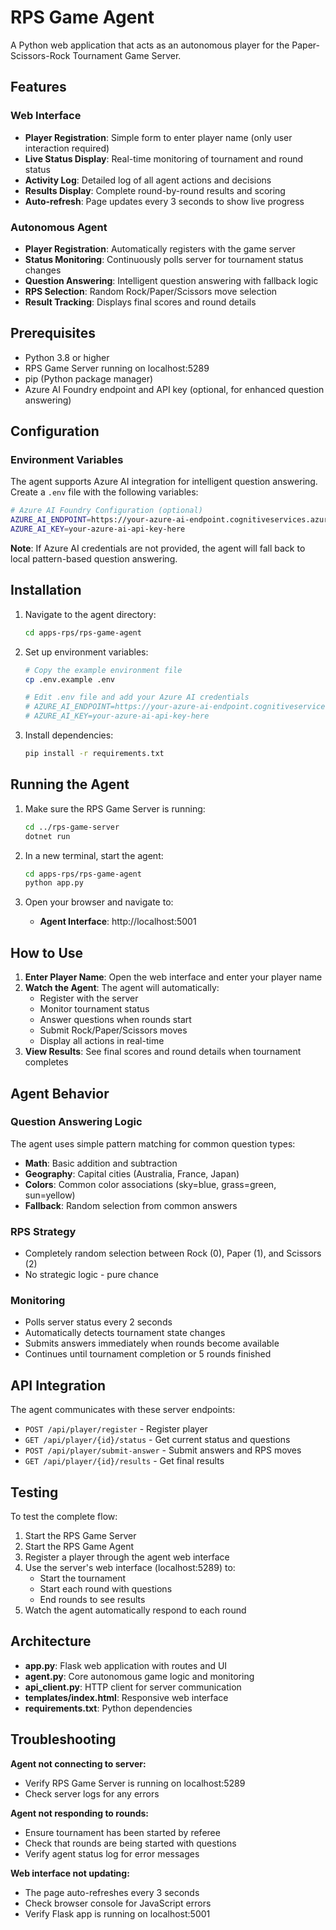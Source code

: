 # RPS Game Agent

A Python web application that acts as an autonomous player for the Paper-Scissors-Rock Tournament Game Server.

## Features

### Web Interface
- **Player Registration**: Simple form to enter player name (only user interaction required)
- **Live Status Display**: Real-time monitoring of tournament and round status
- **Activity Log**: Detailed log of all agent actions and decisions
- **Results Display**: Complete round-by-round results and scoring
- **Auto-refresh**: Page updates every 3 seconds to show live progress

### Autonomous Agent
- **Player Registration**: Automatically registers with the game server
- **Status Monitoring**: Continuously polls server for tournament status changes
- **Question Answering**: Intelligent question answering with fallback logic
- **RPS Selection**: Random Rock/Paper/Scissors move selection
- **Result Tracking**: Displays final scores and round details

## Prerequisites

- Python 3.8 or higher
- RPS Game Server running on localhost:5289
- pip (Python package manager)
- Azure AI Foundry endpoint and API key (optional, for enhanced question answering)

## Configuration

### Environment Variables

The agent supports Azure AI integration for intelligent question answering. Create a `.env` file with the following variables:

```bash
# Azure AI Foundry Configuration (optional)
AZURE_AI_ENDPOINT=https://your-azure-ai-endpoint.cognitiveservices.azure.com
AZURE_AI_KEY=your-azure-ai-api-key-here
```

**Note**: If Azure AI credentials are not provided, the agent will fall back to local pattern-based question answering.

## Installation

1. Navigate to the agent directory:
   ```bash
   cd apps-rps/rps-game-agent
   ```

2. Set up environment variables:
   ```bash
   # Copy the example environment file
   cp .env.example .env
   
   # Edit .env file and add your Azure AI credentials
   # AZURE_AI_ENDPOINT=https://your-azure-ai-endpoint.cognitiveservices.azure.com
   # AZURE_AI_KEY=your-azure-ai-api-key-here
   ```

3. Install dependencies:
   ```bash
   pip install -r requirements.txt
   ```

## Running the Agent

1. Make sure the RPS Game Server is running:
   ```bash
   cd ../rps-game-server
   dotnet run
   ```

2. In a new terminal, start the agent:
   ```bash
   cd apps-rps/rps-game-agent
   python app.py
   ```

3. Open your browser and navigate to:
   - **Agent Interface**: http://localhost:5001

## How to Use

1. **Enter Player Name**: Open the web interface and enter your player name
2. **Watch the Agent**: The agent will automatically:
   - Register with the server
   - Monitor tournament status
   - Answer questions when rounds start
   - Submit Rock/Paper/Scissors moves
   - Display all actions in real-time
3. **View Results**: See final scores and round details when tournament completes

## Agent Behavior

### Question Answering Logic
The agent uses simple pattern matching for common question types:
- **Math**: Basic addition and subtraction
- **Geography**: Capital cities (Australia, France, Japan)
- **Colors**: Common color associations (sky=blue, grass=green, sun=yellow)
- **Fallback**: Random selection from common answers

### RPS Strategy
- Completely random selection between Rock (0), Paper (1), and Scissors (2)
- No strategic logic - pure chance

### Monitoring
- Polls server status every 2 seconds
- Automatically detects tournament state changes
- Submits answers immediately when rounds become available
- Continues until tournament completion or 5 rounds finished

## API Integration

The agent communicates with these server endpoints:
- `POST /api/player/register` - Register player
- `GET /api/player/{id}/status` - Get current status and questions
- `POST /api/player/submit-answer` - Submit answers and RPS moves
- `GET /api/player/{id}/results` - Get final results

## Testing

To test the complete flow:

1. Start the RPS Game Server
2. Start the RPS Game Agent
3. Register a player through the agent web interface
4. Use the server's web interface (localhost:5289) to:
   - Start the tournament
   - Start each round with questions
   - End rounds to see results
5. Watch the agent automatically respond to each round

## Architecture

- **app.py**: Flask web application with routes and UI
- **agent.py**: Core autonomous game logic and monitoring
- **api_client.py**: HTTP client for server communication
- **templates/index.html**: Responsive web interface
- **requirements.txt**: Python dependencies

## Troubleshooting

**Agent not connecting to server:**
- Verify RPS Game Server is running on localhost:5289
- Check server logs for any errors

**Agent not responding to rounds:**
- Ensure tournament has been started by referee
- Check that rounds are being started with questions
- Verify agent status log for error messages

**Web interface not updating:**
- The page auto-refreshes every 3 seconds
- Check browser console for JavaScript errors
- Verify Flask app is running on localhost:5001